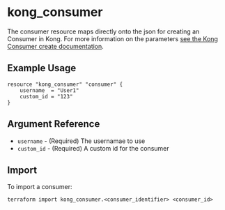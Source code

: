 # kong_consumer

The consumer resource maps directly onto the json for creating an Consumer in Kong.  For more information on the parameters [see the Kong Consumer create documentation](https://getkong.org/docs/1.0.x/admin-api/#consumer-object).

## Example Usage

```hcl
resource "kong_consumer" "consumer" {
    username  = "User1"
    custom_id = "123"
}
```

## Argument Reference

* `username` - (Required) The usernamae to use
* `custom_id` - (Required) A custom id for the consumer

## Import

To import a consumer:

```shell
terraform import kong_consumer.<consumer_identifier> <consumer_id>
```
